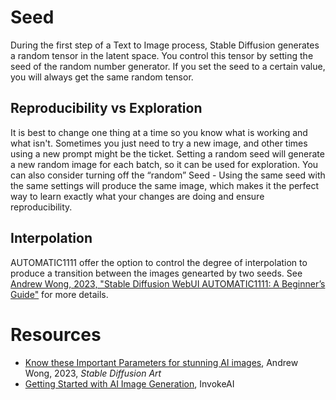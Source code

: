 # Seed

During the first step of a Text to Image process, Stable Diffusion generates a random tensor in the latent space. You control this tensor by setting the seed of the random number generator. If you set the seed to a certain value, you will always get the same random tensor.

## Reproducibility vs Exploration

It is best to change one thing at a time so you know what is working and what isn't. Sometimes you just need to try a new image, and other times using a new prompt might be the ticket. Setting a random seed will generate a new random image for each batch, so it can be used for exploration. You can also consider turning off the “random” Seed - Using the same seed with the same settings will produce the same image, which makes it the perfect way to learn exactly what your changes are doing and ensure reproducibility.

## Interpolation

AUTOMATIC1111 offer the option to control the degree of interpolation to produce a transition between the images genearted by two seeds. See [Andrew Wong, 2023, "Stable Diffusion WebUI AUTOMATIC1111: A Beginner’s Guide"](https://stable-diffusion-art.com/automatic1111/#Extra_seed_options) for more details.

# Resources

- [Know these Important Parameters for stunning AI images](https://stable-diffusion-art.com/know-these-important-parameters-for-stunning-ai-images), Andrew Wong, 2023, _Stable Diffusion Art_
- [Getting Started with AI Image Generation](https://invoke-ai.github.io/InvokeAI/help/gettingStartedWithAI/), InvokeAI
